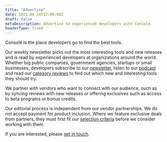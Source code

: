 ```yaml
---
title: "Advertise"
date: 2021-08-16T12:00:00Z
draft: false
metaDescription: Advertise to experienced developers with Console.
headerType: fixed
---
```


Console is the place developers go to find the best tools.

Our weekly newsletter picks out the most interesting tools and new releases and
is read by experienced developers at organizations around the world. Whether big
public companies, government agencies, startups or small businesses, developers
subscribe to our [newsletter](/latest/), listen to our
[podcast](https://podcast.console.dev/) and read our [category reviews](/tools/)
to find out which new and interesting tools they should try.

We partner with vendors who want to connect with our audience, such as by
syncing reviews with new releases or offering exclusives such as access to beta
programs or bonus credits.

Our editorial process is independent from our vendor partnerships. We do not
accept payment for product inclusion. Where we feature exclusive deals from
partners, they must first fit our
[selection criteria](/about/#selection-criteria) before we consider working with
them.

If you are interested, please [get in touch](mailto:hello@console.dev).

